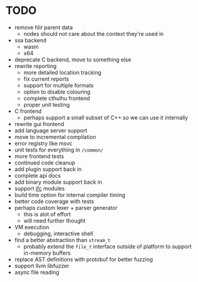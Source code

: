 # TODO

* remove hlir parent data
    * nodes should not care about the context they're used in
* ssa backend
    * wasm
    * x64
* deprecate C backend, move to something else
* rewrite reporting
    * more detailed location tracking
    * fix current reports
    * support for multiple formats
    * option to disable colouring
    * complete cthulhu frontend
    * proper unit testing
* C frontend
    * perhaps support a small subset of C++ so we can use it internally
* rewrite gui frontend
* add language server support
* move to incremental compilation
* error registry like msvc
* unit tests for everything in `/common/`
* more frontend tests
* continued code cleanup
* add plugin support back in
* complete api docs
* add binary module support back in
* support [ifc](https://github.com/microsoft/ifc-spec) modules
* build time option for internal compiler timing
* better code coverage with tests
* perhaps custom lexer + parser generator
    * this is alot of effort
    * will need further thought
* VM execution
    * debugging, interactive shell
* find a better abstraction than `stream_t`
    * probably extend the `file_t` interface outside of platform to support in-memory buffers
* replace AST definitions with protobuf for better fuzzing
* support llvm libfuzzer
* async file reading